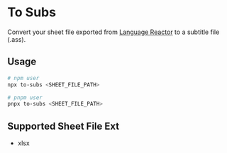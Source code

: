 
# To Subs

Convert your sheet file exported from [Language Reactor](https://www.languagereactor.com/) to a subtitle file (.ass).

## Usage

```bash
# npm user
npx to-subs <SHEET_FILE_PATH>

# pnpm user
pnpx to-subs <SHEET_FILE_PATH>
```

## Supported Sheet File Ext

- xlsx
